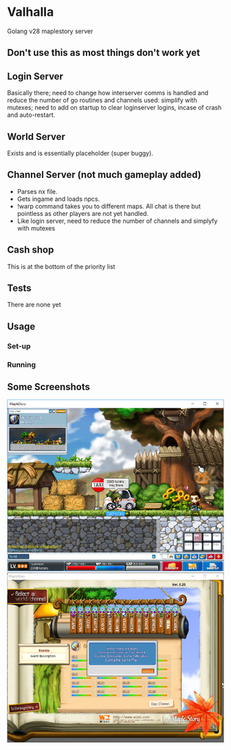# Valhalla
Golang v28 maplestory server

## Don't use this as most things don't work yet

## Login Server
Basically there; need to change how interserver comms is handled and reduce the number of go routines and channels used: simplify with mutexes; need to add on startup to clear loginserver logins, incase of crash and auto-restart.

## World Server
Exists and is essentially placeholder (super buggy).

## Channel Server (not much gameplay added)
- Parses nx file. 
- Gets ingame and loads npcs. 
- !warp command takes you to different maps. All chat is there but pointless as other players are not yet handled.
- Like login server, need to reduce the number of channels and simplyfy with mutexes

## Cash shop
This is at the bottom of the priority list

## Tests
There are none yet

## Usage
### Set-up
### Running

## Some Screenshots

![Alt text](images/bubble.png?raw=true "In Game")
![Alt text](images/server_select.png?raw=true "In Game")
